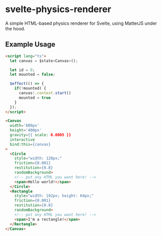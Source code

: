 # svelte-physics-renderer

A simple HTML-based physics renderer for Svelte, using MatterJS under the hood.

## Example Usage

```html
<script lang="ts">
  let canvas = $state<Canvas>();

  let id = 0;
  let mounted = false;

  $effect(() => {
    if(!mounted) {
      canvas!.context.start()
      mounted = true
    }
  });
</script>

<Canvas
  width='600px'
  height='400px'
  gravity={{ scale: 0.0005 }}
  interactive
  bind:this={canvas}
>
  <Circle
    style="width: 128px;"
    friction={0.001}
    restitution={0.8}
    randomBackground>
    <!-- put any HTML you want here! -->
    <span>Hello world!</span>
  </Circle>
  <Rectangle
    style="width: 192px; height: 64px;"
    friction={0.001}
    restitution={0.8}
    randomBackground>
    <!-- put any HTML you want here! -->
    <span>I'm a rectangle!</span>
  </Rectangle>
</Canvas>
```